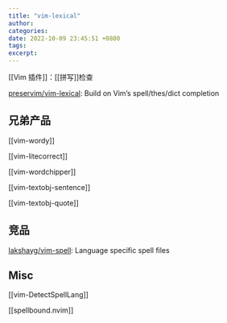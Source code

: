 ```yaml
---
title: "vim-lexical"
author: 
categories: 
date: 2022-10-09 23:45:51 +0800
tags: 
excerpt: 
---
```




[[Vim 插件]]：[[拼写]]检查


[preservim/vim-lexical](https://github.com/preservim/vim-lexical): Build on Vim’s spell/thes/dict completion

## 兄弟产品

[[vim-wordy]]

[[vim-litecorrect]]

[[vim-wordchipper]]

[[vim-textobj-sentence]]

[[vim-textobj-quote]]


## 竞品

[lakshayg/vim-spell](https://github.com/lakshayg/vim-spell): Language specific spell files


## Misc

[[vim-DetectSpellLang]]

[[spellbound.nvim]]





